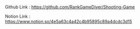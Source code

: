 Github Link : https://github.com/RankGameDiver/Shooting-Game

Notion Link : https://www.notion.so/4e5a63c4a42c4b95895c89a4dcdc3d15
